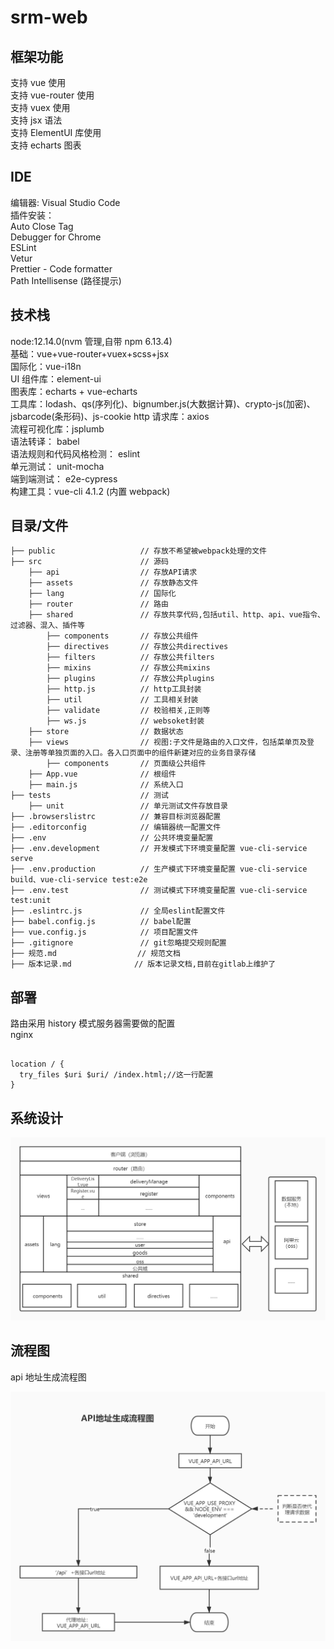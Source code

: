 # srm-web

## 框架功能

支持 vue 使用  
支持 vue-router 使用  
支持 vuex 使用  
支持 jsx 语法  
支持 ElementUI 库使用  
支持 echarts 图表

## IDE

编辑器: Visual Studio Code  
插件安装：  
Auto Close Tag  
Debugger for Chrome  
ESLint  
Vetur  
Prettier - Code formatter  
Path Intellisense (路径提示)

## 技术栈

node:12.14.0(nvm 管理,自带 npm 6.13.4)  
基础：vue+vue-router+vuex+scss+jsx  
国际化：vue-i18n  
UI 组件库：element-ui  
图表库：echarts + vue-echarts  
工具库：lodash、qs(序列化)、bignumber.js(大数据计算)、crypto-js(加密)、jsbarcode(条形码)、js-cookie
http 请求库：axios  
流程可视化库：jsplumb  
语法转译： babel  
语法规则和代码风格检测： eslint  
单元测试： unit-mocha  
端到端测试： e2e-cypress  
构建工具：vue-cli 4.1.2 (内置 webpack)

## 目录/文件

```
├── public                   // 存放不希望被webpack处理的文件
├── src                      // 源码
    ├── api                  // 存放API请求
    ├── assets               // 存放静态文件
    ├── lang                 // 国际化
    ├── router               // 路由
    ├── shared               // 存放共享代码,包括util、http、api、vue指令、过滤器、混入、插件等
        ├── components       // 存放公共组件
        ├── directives       // 存放公共directives
        ├── filters          // 存放公共filters
        ├── mixins           // 存放公共mixins
        ├── plugins          // 存放公共plugins
        ├── http.js          // http工具封装
        ├── util             // 工具相关封装
        ├── validate         // 校验相关,正则等
        ├── ws.js            // websoket封装
    ├── store                // 数据状态
    ├── views                // 视图:子文件是路由的入口文件，包括菜单页及登录、注册等单独页面的入口。各入口页面中的组件新建对应的业务目录存储
        ├── components       // 页面级公共组件
    ├── App.vue              // 根组件
    ├── main.js              // 系统入口
├── tests                    // 测试
    ├── unit                 // 单元测试文件存放目录
├── .browserslistrc          // 兼容目标浏览器配置
├── .editorconfig            // 编辑器统一配置文件
├── .env                     // 公共环境变量配置
├── .env.development         // 开发模式下环境变量配置 vue-cli-service serve
├── .env.production          // 生产模式下环境变量配置 vue-cli-service build、vue-cli-service test:e2e
├── .env.test                // 测试模式下环境变量配置 vue-cli-service test:unit
├── .eslintrc.js             // 全局eslint配置文件
├── babel.config.js          // babel配置
├── vue.config.js            // 项目配置文件
├── .gitignore               // git忽略提交规则配置
├── 规范.md                  // 规范文档
├── 版本记录.md              // 版本记录文档,目前在gitlab上维护了
```

## 部署

路由采用 history 模式服务器需要做的配置  
nginx

```

location / {
  try_files $uri $uri/ /index.html;//这一行配置
}

```

## 系统设计

![设计思路](docs/images/系统设计.jpg)

## 流程图

api 地址生成流程图

![api地址生成流程图](docs/images/api请求地址生成流程.jpg)
